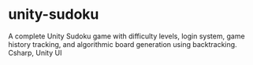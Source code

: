 # unity-sudoku
A complete Unity Sudoku game with difficulty levels, login system, game history tracking, and algorithmic board generation using backtracking. Csharp, Unity UI
